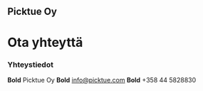 ## Picktue Oy




# Ota yhteyttä




### Yhteystiedot

**Bold** Picktue Oy
**Bold** info@picktue.com
**Bold** +358 44 5828830









